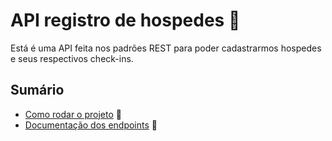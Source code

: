 # API registro de hospedes 🏨

Está é uma API feita nos padrões REST para poder cadastrarmos hospedes e seus respectivos check-ins.

## Sumário
- [Como rodar o projeto](docs/como-rodar-o-projeto) 🎡
- [Documentação dos endpoints](docs/documentacao-dos-endpoints.md) 🤖